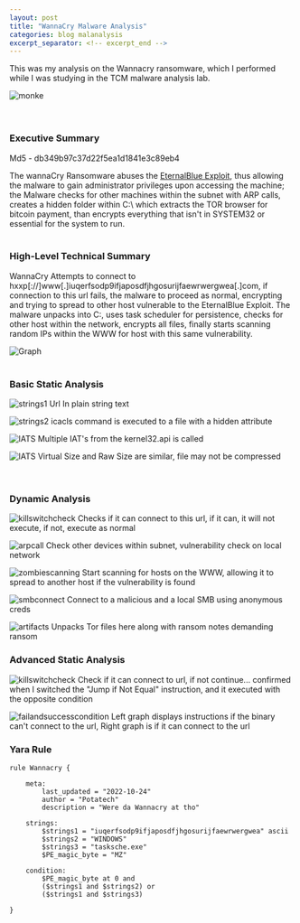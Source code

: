 ```yaml
---
layout: post
title: "WannaCry Malware Analysis"
categories: blog malanalysis 
excerpt_separator: <!-- excerpt_end -->
---
```

<!-- excerpt_start -->
This was my analysis on the Wannacry ransomware, which I performed while I was studying in the TCM malware analysis lab.
<!-- excerpt_end -->

![monke](/images/Wannacry/Monke.jpeg)
<br>
<br>
<br>

### Executive Summary
Md5 - db349b97c37d22f5ea1d1841e3c89eb4

The wannaCry Ransomware abuses the [EternalBlue Exploit](https://www.avast.com/c-eternalblue), thus allowing the malware
to gain administrator privileges upon accessing the machine; the Malware checks for other machines within
the subnet with ARP calls, creates a hidden folder within C:\ which extracts the TOR browser for bitcoin payment, than encrypts everything
that isn't in SYSTEM32 or essential for the system to run.
<br>
<br>

### High-Level Technical Summary
WannaCry Attempts to connect to hxxp[://]www[.]iuqerfsodp9ifjaposdfjhgosurijfaewrwergwea[.]com, if connection to this url fails, the malware to proceed as normal, encrypting
and trying to spread to other host vulnerable to the EternalBlue Exploit. The malware unpacks into C:\, uses task scheduler for 
persistence, checks for other host within the network, encrypts all files, finally starts scanning random IPs within the WWW 
for host with this same vulnerability.

![Graph](/images/Wannacry/WannacryGraph.jpeg)
<br>
<br>

### Basic Static Analysis
![strings1](/images/Wannacry/strings1.jpeg)
Url In plain string text
<br>

![strings2](/images/Wannacry/strings2.jpeg)
icacls command is executed to a file with a hidden attribute
<br>

![IATS](/images/Wannacry/IATs.jpeg)
Multiple IAT's from the kernel32.api is called
<br>

![IATS](/images/Wannacry/Compression.jpeg)
Virtual Size and Raw Size are similar, file may not be compressed
<br>
<br>
<br>

### Dynamic Analysis
![killswitchcheck](/images/Wannacry/Calltokillswitch.jpeg)
Checks if it can connect to this url, if it can, it will not execute, if not, execute as normal

![arpcall](/images/Wannacry/arpcalls.jpeg)
Check other devices within subnet, vulnerability check on local network
<br>

![zombiescanning](/images/Wannacry/zombiescanvuln.jpeg)
Start scanning for hosts on the WWW, allowing it to spread to another host if the vulnerability is found
<br>

![smbconnect](/images/Wannacry/callstomalicioussmbs.jpeg)
Connect to a malicious and a local SMB using anonymous creds
<br>

![artifacts](/images/Wannacry/unpackedartifacts.jpeg)
Unpacks Tor files here along with ransom notes demanding ransom
<br>

### Advanced Static Analysis
![killswitchcheck](/images/Wannacry/killswitchx86.jpeg)
Check if it can connect to url, if not continue... confirmed when I switched the "Jump if Not Equal" instruction, and it executed with the opposite condition
<br>

![failandsuccesscondition](/images/Wannacry/continueifnotfound.jpeg)
Left graph displays instructions if the binary can't connect to the url, Right graph is if it can connect to the url
<br>

### Yara Rule


```yara
rule Wannacry {

	meta:
		last_updated = "2022-10-24"
		author = "Potatech"
		description = "Were da Wannacry at tho"

	strings:
		$strings1 = "iuqerfsodp9ifjaposdfjhgosurijfaewrwergwea" ascii
		$strings2 = "WINDOWS"
		$strings3 = "tasksche.exe"
		$PE_magic_byte = "MZ"

	condition:
		$PE_magic_byte at 0 and
		($strings1 and $strings2) or
		($strings1 and $strings3)
			 
}
```